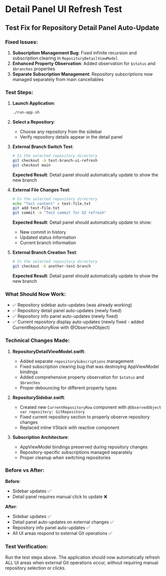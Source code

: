 # Detail Panel UI Refresh Test

## Test Fix for Repository Detail Panel Auto-Update

### Fixed Issues:
1. **Subscription Management Bug**: Fixed infinite recursion and subscription clearing in `RepositoryDetailViewModel`
2. **Enhanced Property Observation**: Added observation for `$status` and `$branches` properties
3. **Separate Subscription Management**: Repository subscriptions now managed separately from main cancellables

### Test Steps:

1. **Launch Application**:
   ```bash
   ./run-app.sh
   ```

2. **Select a Repository**:
   - Choose any repository from the sidebar
   - Verify repository details appear in the detail panel

3. **External Branch Switch Test**:
   ```bash
   # In the selected repository directory
   git checkout -b test-branch-ui-refresh
   git checkout main
   ```

   **Expected Result**: Detail panel should automatically update to show the new branch

4. **External File Changes Test**:
   ```bash
   # In the selected repository directory
   echo "Test content" > test-file.txt
   git add test-file.txt
   git commit -m "Test commit for UI refresh"
   ```

   **Expected Result**: Detail panel should automatically update to show:
   - New commit in history
   - Updated status information
   - Current branch information

5. **External Branch Creation Test**:
   ```bash
   # In the selected repository directory
   git checkout -b another-test-branch
   ```

   **Expected Result**: Detail panel should automatically update to show the new branch

### What Should Now Work:

- ✅ Repository sidebar auto-updates (was already working)
- ✅ Repository detail panel auto-updates (newly fixed)
- ✅ Repository info panel auto-updates (newly fixed)
- ✅ Current repository display auto-updates (newly fixed - added CurrentRepositoryRow with @ObservedObject)

### Technical Changes Made:

1. **RepositoryDetailViewModel.swift**:
   - Added separate `repositorySubscriptions` management
   - Fixed subscription clearing bug that was destroying AppViewModel bindings
   - Added comprehensive property observation for `$status` and `$branches`
   - Proper debouncing for different property types

2. **RepositorySidebar.swift**:
   - Created new `CurrentRepositoryRow` component with `@ObservedObject var repository: GitRepository`
   - Fixed current repository section to properly observe repository changes
   - Replaced inline VStack with reactive component

3. **Subscription Architecture**:
   - AppViewModel bindings preserved during repository changes
   - Repository-specific subscriptions managed separately
   - Proper cleanup when switching repositories

### Before vs After:

**Before**:
- Sidebar updates ✅
- Detail panel requires manual click to update ❌

**After**:
- Sidebar updates ✅
- Detail panel auto-updates on external changes ✅
- Repository info panel auto-updates ✅
- All UI areas respond to external Git operations ✅

### Test Verification:

Run the test steps above. The application should now automatically refresh ALL UI areas when external Git operations occur, without requiring manual repository selection or clicks.
